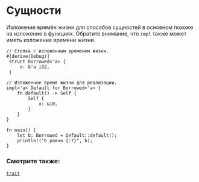 # Сущности

Изложение времён жизни для способов сущностей в основном 
похоже на изложение в функциях. Обратите внимание, что 
`impl` также может иметь изложение времени жизни.

```rust,editable
// Стопка с изложенным временем жизни.
#[derive(Debug)]
 struct Borrowed<'a> {
     x: &'a i32,
 }

// Изложенное время жизни для реализации.
impl<'a> Default for Borrowed<'a> {
    fn default() -> Self {
        Self {
            x: &10,
        }
    }
}

fn main() {
    let b: Borrowed = Default::default();
    println!("b равно {:?}", b);
}
```

### Смотрите также:

[`trait`](../../trait.md)
